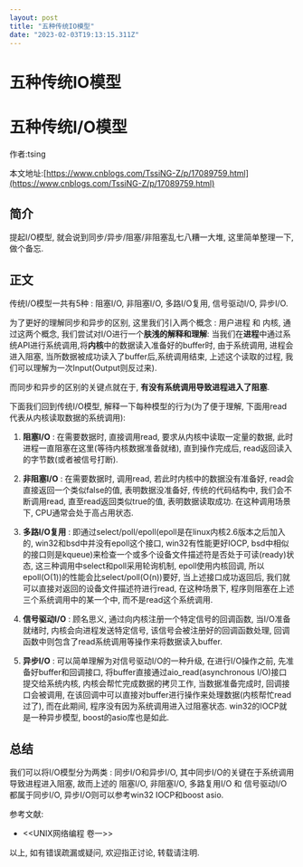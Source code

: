 ```yaml
---
layout: post
title: "五种传统IO模型"
date: "2023-02-03T19:13:15.311Z"
---
```

五种传统IO模型
========

五种传统I/O模型
=========

作者:tsing

本文地址:[https://www.cnblogs.com/TssiNG-Z/p/17089759.html](https://www.cnblogs.com/TssiNG-Z/p/17089759.html)

简介
--

提起I/O模型, 就会说到同步/异步/阻塞/非阻塞乱七八糟一大堆, 这里简单整理一下, 做个备忘.

正文
--

传统I/O模型一共有5种 : 阻塞I/O, 非阻塞I/O, 多路I/O复用, 信号驱动I/O, 异步I/O.

为了更好的理解同步和异步的区别, 这里我们引入两个概念 : 用户进程 和 内核, 通过这两个概念, 我们尝试对I/O进行一个**肤浅的解释和理解**: 当我们在**进程**中通过系统API进行系统调用,将**内核**中的数据读入准备好的buffer时, 由于系统调用, 进程会进入阻塞, 当所数据被成功读入了buffer后,系统调用结束, 上述这个读取的过程, 我们可以理解为一次Input(Output则反过来).

而同步和异步的区别的关键点就在于, **有没有系统调用导致进程进入了阻塞**.

下面我们回到传统I/O模型, 解释一下每种模型的行为(为了便于理解, 下面用read代表从内核读取数据的系统调用):

1.  **阻塞I/O** : 在需要数据时, 直接调用read, 要求从内核中读取一定量的数据, 此时进程一直阻塞在这里(等待内核数据准备就绪), 直到操作完成后, read返回读入的字节数(或者被信号打断).
    
2.  **非阻塞I/O** : 在需要数据时, 调用read, 若此时内核中的数据没有准备好, read会直接返回一个类似false的值, 表明数据没准备好, 传统的代码结构中, 我们会不断调用read, 直至read返回类似true的值, 表明数据读取成功. 在这种调用场景下, CPU通常会处于高占用状态.
    
3.  **多路I/O复用** : 即通过select/poll/epoll(epoll是在linux内核2.6版本之后加入的, win32和bsd中并没有epoll这个接口, win32有性能更好IOCP, bsd中相似的接口则是kqueue)来检查一个或多个设备文件描述符是否处于可读(ready)状态, 这三种调用中select和poll采用轮询机制, epoll使用内核回调, 所以epoll(O(1))的性能会比select/poll(O(n))要好, 当上述接口成功返回后, 我们就可以直接对返回的设备文件描述符进行read, 在这种场景下, 程序则阻塞在上述三个系统调用中的某一个中, 而不是read这个系统调用.
    
4.  **信号驱动I/O** : 顾名思义, 通过向内核注册一个特定信号的回调函数, 当I/O准备就绪时, 内核会向进程发送特定信号, 该信号会被注册好的回调函数处理, 回调函数中则包含了read系统调用等操作来将数据读入buffer.
    
5.  **异步I/O** : 可以简单理解为对信号驱动I/O的一种升级, 在进行I/O操作之前, 先准备好buffer和回调接口, 将buffer直接通过aio\_read(asynchronous I/O)接口提交给系统内核, 内核会帮忙完成数据的拷贝工作, 当数据准备完成时, 回调接口会被调用, 在该回调中可以直接对buffer进行操作来处理数据(内核帮忙read过了), 而在此期间, 程序没有因为系统调用进入过阻塞状态. win32的IOCP就是一种异步模型, boost的asio库也是如此.
    

总结
--

我们可以将I/O模型分为两类 : 同步I/O和异步I/O, 其中同步I/O的关键在于系统调用导致进程进入阻塞, 故而上述的 阻塞I/O, 非阻塞I/O, 多路复用I/O 和 信号驱动I/O都属于同步I/O, 异步I/O则可以参考win32 IOCP和boost asio.

参考文献:

*   <<UNIX网络编程 卷一>>

以上, 如有错误疏漏或疑问, 欢迎指正讨论, 转载请注明.